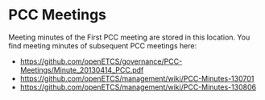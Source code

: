 PCC Meetings
============

Meeting minutes of the First PCC meeting are stored in this location.
You find meeting minutes of subsequent PCC meetings here:
* https://github.com/openETCS/governance/PCC-Meetings/Minute_20130414_PCC.pdf
* https://github.com/openETCS/management/wiki/PCC-Minutes-130701
* https://github.com/openETCS/management/wiki/PCC-Minutes-130806

 
